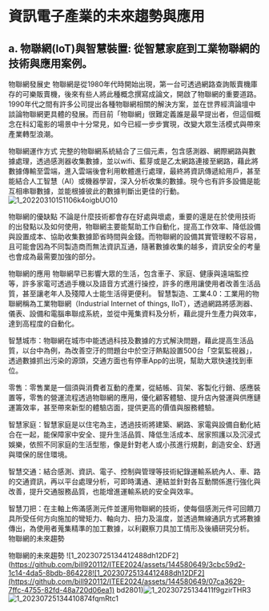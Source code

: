 # 資訊電子產業的未來趨勢與應用
## a. 物聯網(IoT)與智慧裝置: 從智慧家庭到工業物聯網的技術與應用案例。
物聯網發展史
物聯網是從1980年代時開始出現，第一台可透過網路查詢販賣機庫存的可樂販賣機，後來有些人將此種概念撰寫成論文，開啟了物聯網的重要道路。1990年代之間有許多公司提出各種物聯網相關的解決方案，並在世界經濟論壇中談論物聯網更具體的發展。而目前「物聯網」很難定義誰是最早提出者，但這個概念在科幻電影的場景中十分常見，如今已經一步步實現，改變大眾生活模式與帶來產業轉型浪潮。

物聯網運作方式
完整的物聯網系統結合了三個元素，包含感測器、網際網路與數據處理，透過感測器收集數據，並以wifi、藍芽或是乙太網路連接至網路，藉此將數據傳輸至雲端，進入雲端後會利用軟體進行處理，最終將資訊傳遞給用戶，甚至能結合人工智慧（AI）或機器學習，深入分析收集的數據。現今也有許多設備是能互相串聯數據，並能根據彼此的數據判斷出更佳的行動。
![1_20220310151106k4oigbUO10](https://github.com/bill920112/ITEE2024/assets/144580649/0a1944cc-0a90-4306-9871-8ae55fa090a4)

物聯網的優缺點
不論是什麼技術都會存在好處與壞處，重要的還是在於使用技術的出發點以及如何使用，物聯網主要能幫助工作自動化，提高工作效率、降低設備與設置成本、協助收集數據節省時間與金錢。而物聯網的設備其實管理較不容易，且可能會因為不同製造商而無法資訊互通，隨著數據收集的越多，資訊安全的考量也會成為最需要加強的部分。

物聯網的應用
物聯網早已影響大眾的生活，包含車子、家庭、健康與遠端監控等，許多家電可透過手機以及語音方式進行操控，許多的應用讓使用者改善生活品質，甚至讓老年人及殘障人士能生活得更便利。
智慧製造、工業4.0：工業用的物聯網稱為工業物聯網（Industrial Internet of things, IIoT），透過網路將感測器、儀表、設備和電腦串聯成系統，並從中蒐集資料及分析，藉此提升生產力與效率，達到高程度的自動化。


智慧城市：物聯網在城市中能透過科技及數據的方式解決問題，藉此提高生活品質，以台中為例，為改善空汙的問題台中於空汙熱點設置500台「空氣監視器」，透過數據抓出污染的源頭，交通方面也有停車App的出現，幫助大眾快速找到車位。


零售：零售業是一個須與消費者互動的產業，從結帳、貨架、客製化行銷、感應裝置等，零售的營運流程透過物聯網的應用，優化顧客體驗、提升店內營運與供應鏈運籌效率，甚至帶來新型的體驗店面，提供更高的價值與服務體驗。


智慧家庭：智慧家庭是以住宅為主，透過技術將建築、網路、家電與設備自動化結合在一起，能保障家中安全、提升生活品質、降低生活成本、居家照護以及沉浸式娛樂，依照不同家庭的生活型態，像是針對老人或小孩進行規劃，創造安全、舒適與環保的居住環境。


智慧交通：結合感測、資訊、電子、控制與管理等技術紀錄運輸系統內人、車、路的交通資訊，再以平台處理分析，可即時溝通、連結並針對各互動關係進行強化與改善，提升交通服務品質，也能增進運輸系統的安全與效率。


智慧刀把：在主軸上佈滿感測元件並運用物聯網的技術，使每個感測元件可回饋刀具所受任何方向施加的彎矩力、軸向力、扭力及溫度，並透過無線通訊方式將數據傳出，為使用者蒐集精準的加工數據，以利觀察刀具加工情形及後續研究分析。
物聯網的未來趨勢

物聯網的未來趨勢
![1_20230725134412488dh12DF2](https://github.com/bill920112/ITEE2024/assets/144580649/3cbc59d2-1c14-4da5-8bdb-864228![1_20230725134412488dh12DF2](https://github.com/bill920112/ITEE2024/assets/144580649/07ca3629-7ffc-4755-82fd-48a720d06ea1)
bd2801)![1_20230725134411f9gzirTHR3](https://github.com/bill920112/ITEE2024/assets/144580649/bec114c8-c7d7-4244-8ff3-c561f2e73585)![1_20230725134410874fqmRtc1](https://github.com/bill920112/ITEE2024/assets/144580649/f83ed85e-e8c2-43e1-8fec-0e0b7986482e)























